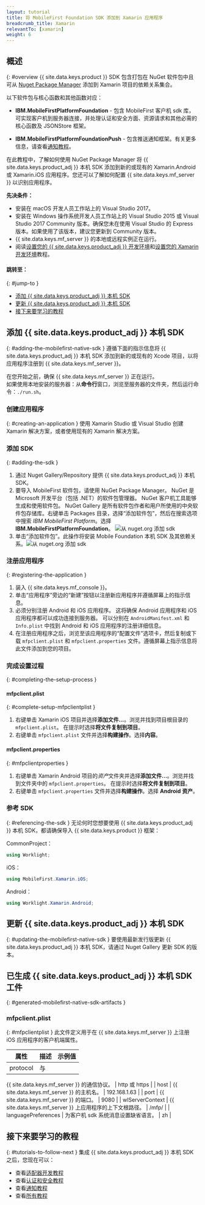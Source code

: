 ```yaml
---
layout: tutorial
title: 将 MobileFirst Foundation SDK 添加到 Xamarin 应用程序
breadcrumb_title: Xamarin
relevantTo: [xamarin]
weight: 6
---
```

<!-- NLS_CHARSET=UTF-8 -->
## 概述
{: #overview
{{ site.data.keys.product }} SDK 包含打包在 NuGet 软件包中且可从 [Nuget Package Manager](https://www.nuget.org/packages?q=mobilefirst) 添加到 Xamarin 项目的依赖关系集合。

以下软件包与核心函数和其他函数对应：

* **IBM.MobileFirstPlatformFoundation** - 包含 MobileFirst 客户机 sdk 库，可实现客户机到服务器连接，并处理认证和安全方面、资源请求和其他必需的核心函数及 JSONStore 框架。
 
* **IBM.MobileFirstPlatformFoundationPush** - 包含推送通知框架。有关更多信息，请查看[通知教程](../../../notifications/)。

在此教程中，了解如何使用 NuGet Package Manager 将 {{ site.data.keys.product_adj }} 本机 SDK 添加到新的或现有的 Xamarin.Android 或 Xamarin.iOS 应用程序。您还可以了解如何配置 {{ site.data.keys.mf_server }} 以识别应用程序。

**先决条件：**

- 安装在 macOS 开发人员工作站上的 Visual Studio 2017。
- 安装在 Windows 操作系统开发人员工作站上的 Visual Studio 2015 或 Visual Studio 2017 Community 版本。确保您未在使用 Visual Studio 的 Express 版本。如果使用了该版本，建议您更新到 Community 版本。  
- {{ site.data.keys.mf_server }} 的本地或远程实例正在运行。
- 阅读[设置您的 {{ site.data.keys.product_adj }} 开发环境](../../../installation-configuration/development/)和[设置您的 Xamarin 开发环境](../../../installation-configuration/development/xamarin/)教程。

#### 跳转至：
{: #jump-to }
- [添加 {{ site.data.keys.product_adj }} 本机 SDK](#adding-the-mobilefirst-native-sdk)
- [更新 {{ site.data.keys.product_adj }} 本机 SDK](#updating-the-mobilefirst-native-sdk)
- [接下来要学习的教程](#tutorials-to-follow-next)

## 添加 {{ site.data.keys.product_adj }} 本机 SDK
{: #adding-the-mobilefirst-native-sdk }
遵循下面的指示信息将 {{ site.data.keys.product_adj }} 本机 SDK 添加到新的或现有的 Xcode 项目，以将应用程序注册到 {{ site.data.keys.mf_server }}。

在您开始之前，确保 {{ site.data.keys.mf_server }} 正在运行。  
如果使用本地安装的服务器：从**命令行**窗口，浏览至服务器的文件夹，然后运行命令：`./run.sh`。

### 创建应用程序
{: #creating-an-application }
使用 Xamarin Studio 或 Visual Studio 创建 Xamarin 解决方案，或者使用现有的 Xamarin 解决方案。

### 添加 SDK
{: #adding-the-sdk }
1. 通过 Nuget Gallery/Repository 提供 {{ site.data.keys.product_adj }} 本机 SDK。
2. 要导入 MobileFirst 软件包，请使用 NuGet Package Manager。
NuGet 是 Microsoft 开发平台（包括 .NET）的软件包管理器。 NuGet 客户机工具能够生成和使用软件包。 NuGet Gallery 是所有软件包作者和用户所使用的中央软件包存储库。右键单击 Packages 目录，选择“添加软件包”，然后在搜索选项中搜索 *IBM MobileFirst Platform*。选择 **IBM.MobileFirstPlatformFoundation**。
![从 nuget.org 添加 sdk]({{site.baseurl}}/assets/xamarin-tutorials/add-package1.png)
3. 单击“添加软件包”。此操作将安装 Mobile Foundation 本机 SDK 及其依赖关系。![从 nuget.org 添加 sdk]({{site.baseurl}}/assets/xamarin-tutorials/add-package2.png)


### 注册应用程序
{: #registering-the-application }
1. 装入 {{ site.data.keys.mf_console }}。
2. 单击“应用程序”旁边的“新建”按钮以注册新应用程序并遵循屏幕上的指示信息。
3. 必须分别注册 Android 和 iOS 应用程序。 这将确保 Android 应用程序和 iOS 应用程序都可以成功连接到服务器。 可以分别在 `AndroidManifest.xml` 和 `Info.plist` 中找到 Android 和 iOS 应用程序的注册详细信息。
3. 在注册应用程序之后，浏览至该应用程序的“配置文件”选项卡，然后复制或下载 `mfpclient.plist` 和 `mfpclient.properties` 文件。遵循屏幕上指示信息将此文件添加到您的项目。

### 完成设置过程
{: #completing-the-setup-process }
#### mfpclient.plist
{: #complete-setup-mfpclientplist }
1. 右键单击 Xamarin iOS 项目并选择**添加文件...**。浏览并找到项目根目录的 `mfpclient.plist`。 在提示时选择**将文件复制到项目**。
2. 右键单击 `mfpclient.plist` 文件并选择**构建操作**。选择**内容**。

#### mfpclient.properties
{: #mfpclientproperties }
1. 右键单击 Xamarin Android 项目的*资产*文件夹并选择**添加文件...**。浏览并找到文件夹中的 `mfpclient.properties`。 在提示时选择**将文件复制到项目**。
2. 右键单击 `mfpclient.properties` 文件并选择**构建操作**。选择 **Android 资产**。

### 参考 SDK
{: #referencing-the-sdk }
无论何时您想要使用 {{ site.data.keys.product_adj }} 本机 SDK，都请确保导入 {{ site.data.keys.product }} 框架：

CommonProject：

```csharp
using Worklight;
```

iOS：

```csharp
using MobileFirst.Xamarin.iOS;
```

Android：

```csharp
using Worklight.Xamarin.Android;
```

## 更新 {{ site.data.keys.product_adj }} 本机 SDK
{: #updating-the-mobilefirst-native-sdk }
要使用最新发行版更新 {{ site.data.keys.product_adj }} 本机 SDK，请通过 Nuget Gallery 更新 SDK 的版本。

## 已生成 {{ site.data.keys.product_adj }} 本机 SDK 工件
{: #generated-mobilefirst-native-sdk-artifacts }
### mfpclient.plist
{: #mfpclientplist }
此文件定义用于在 {{ site.data.keys.mf_server }} 上注册 iOS 应用程序的客户机端属性。

| 属性            | 描述                                                         | 示例值 |
|---------------------|---------------------------------------------------------------------|----------------|
| protocol    | 与
{{ site.data.keys.mf_server }}
的通信协议。             | http 或 https  |
| host        | {{ site.data.keys.mf_server }} 的主机名。                            | 192.168.1.63   |
| port        | {{ site.data.keys.mf_server }} 的端口。                                 | 9080           |
| wlServerContext     | {{ site.data.keys.mf_server }} 上应用程序的上下文根路径。 | /mfp/          |
| languagePreferences | 为客户机 sdk 系统消息设置缺省语言。           | zh             |

## 接下来要学习的教程
{: #tutorials-to-follow-next }
集成 {{ site.data.keys.product_adj }} 本机 SDK 之后，您现在可以：

- 查看[适配器开发教程](../../../adapters/)
- 查看[认证和安全教程](../../../authentication-and-security/)
- 查看[通知教程](../../../notifications/)
- 查看[所有教程](../../../all-tutorials)
